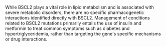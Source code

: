 While BSCL2 plays a vital role in lipid metabolism and is associated with severe metabolic disorders, there are no specific pharmacogenetic interactions identified directly with BSCL2. Management of conditions related to BSCL2 mutations primarily entails the use of insulin and metformin to treat common symptoms such as diabetes and hypertriglyceridemia, rather than targeting the gene's specific mechanisms or drug interactions.
